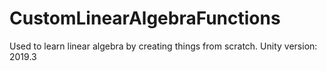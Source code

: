 # CustomLinearAlgebraFunctions
Used to learn linear algebra by creating things from scratch.
Unity version: 2019.3
